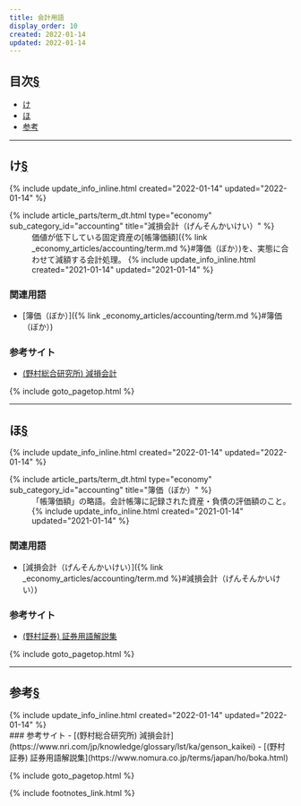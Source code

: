 ```yaml
---
title: 会計用語
display_order: 10
created: 2022-01-14
updated: 2022-01-14
---
```


## <a name="index">目次</a><a class="heading-anchor-permalink" href="#目次">§</a>

<ul id="index_ul">
<li><a href="#け">け</a></li>
<li><a href="#ほ">ほ</a></li>
<li><a href="#参考">参考</a></li>
</ul>

* * *
## <a name="け">け</a><a class="heading-anchor-permalink" href="#け">§</a>
<div class="chapter-updated">{% include update_info_inline.html created="2022-01-14" updated="2022-01-14" %}</div>
<dl>
  {% include article_parts/term_dt.html type="economy" sub_category_id="accounting" title="減損会計（げんそんかいけい）" %}
  <dd markdown="span">
  価値が低下している固定資産の[帳簿価額]({% link _economy_articles/accounting/term.md %}#簿価（ぼか）)を、実態に合わせて減額する会計処理。
  {% include update_info_inline.html created="2021-01-14" updated="2021-01-14" %}
  </dd>
</dl>

### 関連用語
- [簿価（ぼか）]({% link _economy_articles/accounting/term.md %}#簿価（ぼか）)

### 参考サイト
- [(野村総合研究所) 減損会計](https://www.nri.com/jp/knowledge/glossary/lst/ka/genson_kaikei)

{% include goto_pagetop.html %}

* * *
## <a name="ほ">ほ</a><a class="heading-anchor-permalink" href="#ほ">§</a>
<div class="chapter-updated">{% include update_info_inline.html created="2022-01-14" updated="2022-01-14" %}</div>
<dl>
  {% include article_parts/term_dt.html type="economy" sub_category_id="accounting" title="簿価（ぼか）" %}
  <dd markdown="span">
  「帳簿価額」の略語。会計帳簿に記録された資産・負債の評価額のこと。
  {% include update_info_inline.html created="2021-01-14" updated="2021-01-14" %}
  </dd>
</dl>

### 関連用語
- [減損会計（げんそんかいけい）]({% link _economy_articles/accounting/term.md %}#減損会計（げんそんかいけい）)

### 参考サイト
- [(野村証券) 証券用語解説集](https://www.nomura.co.jp/terms/japan/ho/boka.html)

{% include goto_pagetop.html %}

* * *
## <a name="参考">参考</a><a class="heading-anchor-permalink" href="#参考">§</a>
<div class="chapter-updated">{% include update_info_inline.html created="2022-01-14" updated="2022-01-14" %}</div>
### 参考サイト
- [(野村総合研究所) 減損会計](https://www.nri.com/jp/knowledge/glossary/lst/ka/genson_kaikei)
- [(野村証券) 証券用語解説集](https://www.nomura.co.jp/terms/japan/ho/boka.html)

{% include goto_pagetop.html %}

{% include footnotes_link.html %}

